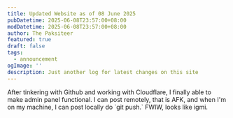 ```yaml
---
title: Updated Website as of 08 June 2025
pubDatetime: 2025-06-08T23:57:00+08:00
modDatetime: 2025-06-08T23:57:00+08:00
author: The Paksiteer
featured: true
draft: false
tags:
  - announcement
ogImage: ''
description: Just another log for latest changes on this site
---
```

After tinkering with Github and working with Cloudflare, I finally able to make admin panel functional. I can post remotely, that is AFK, and when I'm on my machine, I can post locally do \`git push.\` FWIW, looks like igmi.
